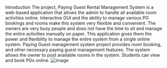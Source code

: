 Introduction
The project, Paying Guest Rental Management System is a web-based application that allows the admin to handle all available room activities online. Interactive GUI and the ability to manage various PG bookings and rooms make this system very flexible and convenient. The owners are very busy people and does not have the time to sit and manage the entire activities manually on paper. This application gives them the power and flexibility to manage the entire system from a single online system. Paying Guest management system project provides room booking, and other necessary paying guest management features. The system allows the owner to post available rooms in the system. Students can view and book PGs online.
![image](https://github.com/Ashutosh-Chouhan/Full-Stack-Website/assets/114951916/1275e4cf-2da8-4973-8a5b-9220f932242d)
